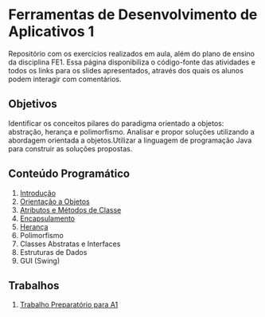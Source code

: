 # Ferramentas de Desenvolvimento de Aplicativos 1

Repositório com os exercícios realizados em aula, além do plano de ensino da disciplina FE1. Essa página disponibiliza o código-fonte das atividades e todos os links para os slides apresentados, através dos quais os alunos podem interagir com comentários.

## Objetivos

Identificar os conceitos pilares do paradigma orientado a objetos: abstração, herança e polimorfismo. Analisar e propor soluções utilizando a abordagem orientada a objetos.Utilizar a linguagem de programação Java para construir as soluções propostas.

## Conteúdo Programático

1. [Introdução](https://docs.google.com/presentation/d/1mgqaLP11Wmh9TK1tme3EvA63vsfdiZQPFdweSU22frg/edit?usp=sharing)
2. [Orientação a Objetos](https://docs.google.com/presentation/d/1H0v8IyDM3r9QuuXuF9u4Lh1RMAE_D8JNZaXIcwSxB7I/edit?usp=sharing)
3. [Atributos e Métodos de Classe](https://docs.google.com/presentation/d/1deYotQ4mIgbcHvNWbXLThtX7FoMr6Gr6EmiopuWlgkM/edit?usp=sharing)
4. [Encapsulamento](https://docs.google.com/presentation/d/1f34CpKMTBoO5TuWKUsMioU5S-namjmx1cC2xrdTqLEU/edit?usp=sharing)
5. [Herança](https://docs.google.com/presentation/d/1IySzYwkh494RK9t-BezD-WhWtykmFcERNHKxIsEmbAQ/edit?usp=sharing)
6. Polimorfismo
7. Classes Abstratas e Interfaces
8. Estruturas de Dados
9. GUI (Swing)

## Trabalhos

1. [Trabalho Preparatório para A1](https://docs.google.com/presentation/d/1SYf1Fd_-pYa6-twIrhoD8c-VR7AEq8xQcK3awDRJwMM/edit?usp=sharing)
